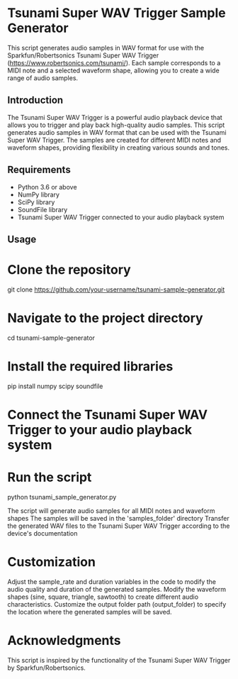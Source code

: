 # Tsunami Super WAV Trigger Sample Generator

This script generates audio samples in WAV format for use with the Sparkfun/Robertsonics Tsunami Super WAV Trigger (https://www.robertsonics.com/tsunami/). Each sample corresponds to a MIDI note and a selected waveform shape, allowing you to create a wide range of audio samples.

## Introduction

The Tsunami Super WAV Trigger is a powerful audio playback device that allows you to trigger and play back high-quality audio samples. This script generates audio samples in WAV format that can be used with the Tsunami Super WAV Trigger. The samples are created for different MIDI notes and waveform shapes, providing flexibility in creating various sounds and tones.

## Requirements

- Python 3.6 or above
- NumPy library
- SciPy library
- SoundFile library
- Tsunami Super WAV Trigger connected to your audio playback system

## Usage

# Clone the repository
git clone https://github.com/your-username/tsunami-sample-generator.git

# Navigate to the project directory
cd tsunami-sample-generator

# Install the required libraries
pip install numpy scipy soundfile

# Connect the Tsunami Super WAV Trigger to your audio playback system

# Run the script
python tsunami_sample_generator.py

The script will generate audio samples for all MIDI notes and waveform shapes
The samples will be saved in the 'samples_folder' directory
Transfer the generated WAV files to the Tsunami Super WAV Trigger according to the device's documentation

# Customization
Adjust the sample_rate and duration variables in the code to modify the audio quality and duration of the generated samples.
Modify the waveform shapes (sine, square, triangle, sawtooth) to create different audio characteristics.
Customize the output folder path (output_folder) to specify the location where the generated samples will be saved.

# Acknowledgments
This script is inspired by the functionality of the Tsunami Super WAV Trigger by Sparkfun/Robertsonics.
